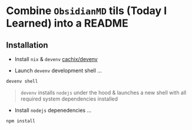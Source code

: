 # Combine `ObsidianMD` tils (Today I Learned) into a README

## Installation

- Install `nix` & `devenv` [cachix/devenv](https://github.com/cachix/devenv)

- Launch `devenv` development shell ...

```sh
devenv shell
```

> `devenv` installs `nodejs` under the hood & launches a new shell with all required system dependencies installed

- Install `nodejs` depenedencies ...

```sh
npm install
```